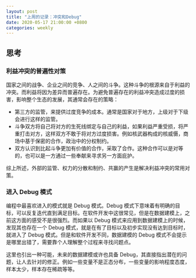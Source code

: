 ```yaml
---
layout: post
title: "上周的记录：冲突和Debug"
date: 2020-05-17 21:00:00 +0800
categories: weekly
---
```


## 思考

### 利益冲突的普遍性对策

国家之间的战争、企业之间的竞争、人之间的斗争。这种斗争的根源来自于利益的冲突。而利益将因为差异而普遍存在。为避免普遍存在的利益冲突造成过度的损害，影响整个生态的发展，其通常会存在的策略：

- 第三方的监管，来提供过度竞争的成本。通常是国家对于地方，上级对于下级会进行这样的监管。
- 斗争双方将自己将对方的生死线绑定与自己的利益，如果利益严重受损，将严重打击对方，这样双方不敢于将对方过度损害。例如核武器构成的核威慑，商场中基于保密的合作，政治中的分权制约。
- 双方认识到比起斗争更加有价值的合作，采取了合作。这种合作可以是对等的，也可以是一方通过一些奉献来寻求另一方面庇护。

综上所述，外部的监管、权力的分散和制约、共赢的产生是解决利益冲突的常用对策。

### 进入 Debug 模式

编程中最喜欢进入的模式就是 Debug 模式。Debug 模式下意味着有明确的目标，可以反复迭代直到满足目标。在软件开发中这很常见，但是在数据建模上，之前这方面的感受不是很强烈。而如果以 Debug 模式来应用到数据建模上的时候，发现其也存在一个 Debug 模式，就是在有了目标以及初步实现没有达到目标时，就进入了 Debug 模式。但是和软件开发不同，数据建模的 Debug 模式不会提示是哪里出错了，需要靠个人理解整个过程来寻找问题点。

这里也引出一种可能，未来的数据建模或许也具备 Debug，其直接指出潜在的问题，让人去针对的修正。例如一些变量不是正态分布，一些变量的影响程度态度，样本太少，样本存在稀疏等等。
